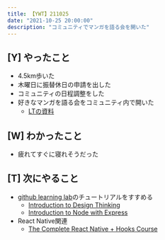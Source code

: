 ```yaml
---
title: 【YWT】211025
date: "2021-10-25 20:00:00"
description: "コミュニティでマンガを語る会を開いた"
---
```


## [Y] やったこと

- 4.5km歩いた
- 木曜日に振替休日の申請を出した
- コミュニティの日程調整をした
- 好きなマンガを語る会をコミュニティ内で開いた
  - [LTの資料](https://docs.google.com/presentation/d/1KLE826i0QorvYizFIvxVlFQZyDRbi0UDEt_isDf63-4/edit)

## [W] わかったこと

- 疲れてすぐに寝れそうだった

## [T] 次にやること

- [github learning lab](https://lab.github.com/githubtraining)のチュートリアルをすすめる
  - [Introduction to Design Thinking](https://lab.github.com/githubtraining/introduction-to-design-thinking)
  - [Introduction to Node with Express](https://lab.github.com/everydeveloper/introduction-to-node-with-express)
- React Native関連
  - [The Complete React Native + Hooks Course](https://www.udemy.com/course/the-complete-react-native-and-redux-course/)

<!-- https://twitter.com/camomile_cafe/status/1455776875159048193?s=20 -->
